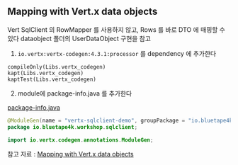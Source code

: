 ## Mapping with Vert.x data objects

Vert SqlClient 의 RowMapper 를 사용하지 않고, Rows 를 바로 DTO 에 매핑할 수 있다
dataobject 폴더의 UserDataObject 구현을 참고

1. `io.vertx:vertx-codegen:4.3.1:processor` 를 dependency 에 추가한다

```
compileOnly(Libs.vertx_codegen)
kapt(Libs.vertx_codegen)
kaptTest(Libs.vertx_codegen)
```

2. module에 package-info.java 를 추가한다

[package-info.java](src/main/java/io/bluetape4k/workshop/sqlclient/package-info.java)

```java
@ModuleGen(name = "vertx-sqlclient-demo", groupPackage = "io.bluetape4k.workshop.sqlclient")
package io.bluetape4k.workshop.sqlclient;

import io.vertx.codegen.annotations.ModuleGen;
```

참고 자료 :
[Mapping with Vert.x data objects](https://vertx.io/docs/vertx-sql-client-templates/java/#_mapping_with_vert_x_data_objects)
